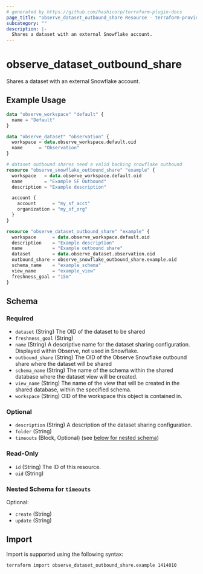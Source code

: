 ```yaml
---
# generated by https://github.com/hashicorp/terraform-plugin-docs
page_title: "observe_dataset_outbound_share Resource - terraform-provider-observe"
subcategory: ""
description: |-
  Shares a dataset with an external Snowflake account.
---
```

# observe_dataset_outbound_share

Shares a dataset with an external Snowflake account.
## Example Usage
```terraform
data "observe_workspace" "default" {
  name = "Default"
}

data "observe_dataset" "observation" {
  workspace = data.observe_workspace.default.oid
  name      = "Observation"
}

# dataset outbound shares need a valid backing snowflake outbound
resource "observe_snowflake_outbound_share" "example" {
  workspace   = data.observe_workspace.default.oid
  name        = "Example SF Outbound"
  description = "Example description"

  account {
    account      = "my_sf_acct"
    organization = "my_sf_org"
  }
}

resource "observe_dataset_outbound_share" "example" {
  workspace      = data.observe_workspace.default.oid
  description    = "Example description"
  name           = "Example outbound share"
  dataset        = data.observe_dataset.observation.oid
  outbound_share = observe_snowflake_outbound_share.example.oid
  schema_name    = "example_schema"
  view_name      = "example_view"
  freshness_goal = "15m"
}
```
<!-- schema generated by tfplugindocs -->
## Schema

### Required

- `dataset` (String) The OID of the dataset to be shared
- `freshness_goal` (String)
- `name` (String) A descriptive name for the dataset sharing configuration. Displayed within Observe, not used in Snowflake.
- `outbound_share` (String) The OID of the Observe Snowflake outbound share where the dataset will be shared
- `schema_name` (String) The name of the schema within the shared database where the dataset view will be created.
- `view_name` (String) The name of the view that will be created in the shared database, within the specified schema.
- `workspace` (String) OID of the workspace this object is contained in.

### Optional

- `description` (String) A description of the dataset sharing configuration.
- `folder` (String)
- `timeouts` (Block, Optional) (see [below for nested schema](#nestedblock--timeouts))

### Read-Only

- `id` (String) The ID of this resource.
- `oid` (String)

<a id="nestedblock--timeouts"></a>
### Nested Schema for `timeouts`

Optional:

- `create` (String)
- `update` (String)
## Import
Import is supported using the following syntax:
```shell
terraform import observe_dataset_outbound_share.example 1414010
```
